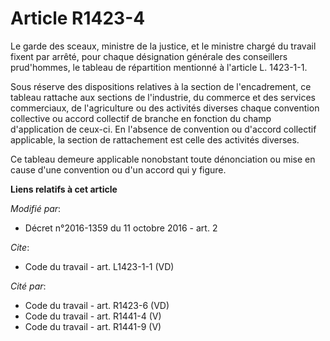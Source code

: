 # Article R1423-4

Le garde des sceaux, ministre de la justice, et le ministre chargé du travail fixent par arrêté, pour chaque désignation
générale des conseillers prud'hommes, le tableau de répartition mentionné à l'article L. 1423-1-1. 

Sous réserve des dispositions relatives à la section de l'encadrement, ce tableau rattache aux sections de l'industrie, du
commerce et des services commerciaux, de l'agriculture ou des activités diverses chaque convention collective ou accord
collectif de branche en fonction du champ d'application de ceux-ci. En l'absence de convention ou d'accord collectif
applicable, la section de rattachement est celle des activités diverses. 

Ce tableau demeure applicable nonobstant toute dénonciation ou mise en cause d'une convention ou d'un accord qui y figure.

**Liens relatifs à cet article**

_Modifié par_:

  - Décret n°2016-1359 du 11 octobre 2016 - art. 2

_Cite_:

  - Code du travail - art. L1423-1-1 (VD)

_Cité par_:

  - Code du travail - art. R1423-6 (VD)
  - Code du travail - art. R1441-4 (V)
  - Code du travail - art. R1441-9 (V)
